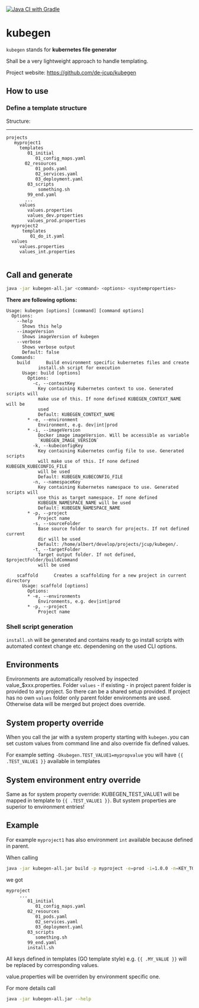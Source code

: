 [![Java CI with Gradle](https://github.com/de-jcup/kubegen/actions/workflows/gradle.yml/badge.svg)](https://github.com/de-jcup/kubegen/actions/workflows/gradle.yml)

# kubegen

`kubegen` stands for **kubernetes file generator**

Shall be a very lightweight approach to handle templating.

Project website: https://github.com/de-jcup/kubegen

## How to use

### Define a template structure

Structure:

----
```
projects
   myproject1
     templates
        01_initial
           01_config_maps.yaml
       02_resources
           01_pods.yaml
           02_services.yaml
           03_deployment.yaml
        03_scripts
            something.sh
        99_end.yaml
       ...
     values
        values.properties
        values_dev.properties
        values_prod.properties
  myproject2
      templates
         01_do_it.yaml
  values
     values.properties
     values_int.properties
   
```


## Call and generate 

```bash
java -jar kubegen-all.jar <command> <options> <systemproperties>
```

**There are following options:**

```
Usage: kubegen [options] [command] [command options]
  Options:
    --help
      Shows this help
    --imageVersion
      Shows imageVersion of kubegen
    --verbose
      Shows verbose output
      Default: false
  Commands:
    build      Build environment specific kubernetes files and create 
            install.sh script for execution
      Usage: build [options]
        Options:
          -c, --contextKey
            Key containing Kubernetes context to use. Generated scripts will 
            make use of this. If none defined KUBEGEN_CONTEXT_NAME will be 
            used 
            Default: KUBEGEN_CONTEXT_NAME
        * -e, --environment
            Environment, e.g. dev|int|prod
        * -i, --imageVersion
            Docker image imageVersion. Will be accessible as variable 
            `KUBEGEN_IMAGE_VERSION` 
          -k, --kubeconfigKey
            Key containing Kubernetes config file to use. Generated scripts 
            will make use of this. If none defined KUBEGEN_KUBECONFIG_FILE 
            will be used
            Default: KUBEGEN_KUBECONFIG_FILE
          -n, --namespaceKey
            Key containing Kubernetes namespace to use. Generated scripts will 
            use this as target namespace. If none defined 
            KUBEGEN_NAMESPACE_NAME will be used
            Default: KUBEGEN_NAMESPACE_NAME
        * -p, --project
            Project name
          -s, --sourceFolder
            Base source folder to search for projects. If not defined current 
            dir will be used
            Default: /home/albert/develop/projects/jcup/kubegen/.
          -t, --targetFolder
            Target output folder. If not defined, $projectFolder/buildCommand 
            will be used

    scaffold      Creates a scaffolding for a new project in current directory
      Usage: scaffold [options]
        Options:
        * -e, --environments
            Environments, e.g. dev|int|prod
        * -p, --project
            Project name

```
### Shell script generation
`install.sh` will be generated and contains ready to go install scripts with automated context change etc. dependening on the used CLI options.


## Environments
Environments are automatically resolved by inspected value_$xxx.properties. Folder `values` - if existing -  in project parent folder is provided to
any project. So there can be a shared setup provided. If project has no own `values` folder only parent folder environments are used. Otherwise 
data will be merged but project does override.  

## System property override
When you call the jar with a system property starting with `kubegen.`you can set custom values from command line and also override fix defined values.

For example setting `-Dkubegen.TEST_VALUE1=mypropvalue` you will have `{{ .TEST_VALUE1 }}` available in templates

## System environment entry override
Same as for system property override: KUBEGEN_TEST_VALUE1 will be mapped in template to `{{ .TEST_VALUE1 }}`.
But system properties are superior to environment entries!

## Example
For example `myproject1` has also environment `int` available because defined in parent.

When calling

```bash
java -jar kubegen-all.jar build -p myproject -e=prod -i=1.0.0 -n=KEY_TO_DEFINE_NAMESPACE
```
we got 

```
myproject
     ...
        01_initial
           01_config_maps.yaml
        02_resources
           01_pods.yaml
           02_services.yaml
           03_deployment.yaml
        03_scripts
           something.sh
        99_end.yaml
        install.sh
```

All keys defined in templates (GO template style) e.g. `{{ .MY_VALUE }}` will be replaced by corresponding values.

value.properties will be overriden by environment specific one.

For more details call

```bash
java -jar kubegen-all.jar --help
```
